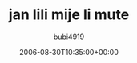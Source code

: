---
title: 'jan lili mije li mute'
posts: 1
hash: 't529'
author: 'bubi4919'
date: 2006-08-30T10:35:00+00:00
sources:
  - http://forums.tokipona.org/viewtopic.php%3Ft=529.html
---